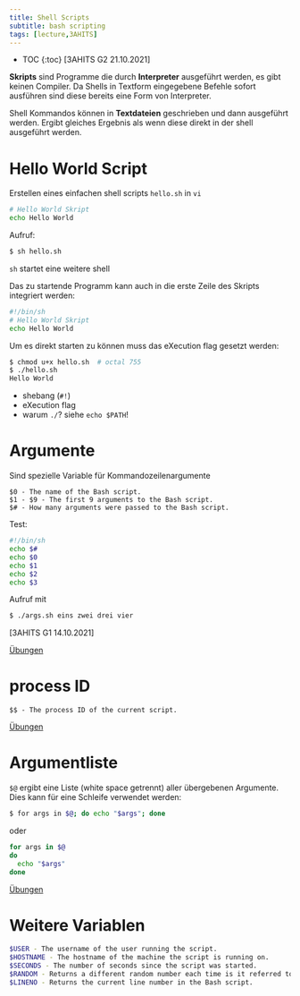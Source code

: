 ```yaml
---
title: Shell Scripts
subtitle: bash scripting
tags: [lecture,3AHITS]
---
```


* TOC
{:toc}
[3AHITS G2 21.10.2021]

**Skripts** sind Programme die durch **Interpreter** ausgeführt werden, es gibt keinen Compiler. Da Shells in Textform eingegebene Befehle sofort ausführen sind diese bereits eine Form von Interpreter.

Shell Kommandos können in **Textdateien** geschrieben und dann ausgeführt werden. Ergibt gleiches Ergebnis als wenn diese direkt in der shell ausgeführt werden.



# Hello World Script

Erstellen eines einfachen shell scripts `hello.sh` in `vi`

```sh
# Hello World Skript
echo Hello World
```

Aufruf:

```sh
$ sh hello.sh
```

`sh` startet eine weitere shell

Das zu startende Programm kann auch in die erste Zeile des Skripts integriert werden:

```bash
#!/bin/sh
# Hello World Skript
echo Hello World
```

Um es direkt starten zu können muss das eXecution flag gesetzt werden:

```bash
$ chmod u+x hello.sh  # octal 755
$ ./hello.sh
Hello World
```


- shebang (`#!`)
- eXecution flag
- warum `./`? siehe `echo $PATH`!



# Argumente

Sind spezielle Variable für Kommandozeilenargumente

```
$0 - The name of the Bash script.
$1 - $9 - The first 9 arguments to the Bash script.
$# - How many arguments were passed to the Bash script.
```

Test:

```sh
#!/bin/sh
echo $#
echo $0
echo $1
echo $2
echo $3
```

Aufruf mit

```sh
$ ./args.sh eins zwei drei vier
```



[3AHITS G1 14.10.2021]

[Übungen](02b_scripts_ue)



# process ID

```
$$ - The process ID of the current script.
```

[Übungen](02c_scripts_ue)



# Argumentliste

`$@` ergibt eine Liste (white space getrennt) aller übergebenen Argumente. Dies kann für eine Schleife verwendet werden:

```sh
$ for args in $@; do echo "$args"; done
```

oder

```sh
for args in $@
do
  echo "$args"
done
```

[Übungen](02d_scripts_ue)



# Weitere Variablen

```sh
$USER - The username of the user running the script.
$HOSTNAME - The hostname of the machine the script is running on.
$SECONDS - The number of seconds since the script was started.
$RANDOM - Returns a different random number each time is it referred to.
$LINENO - Returns the current line number in the Bash script.
```


